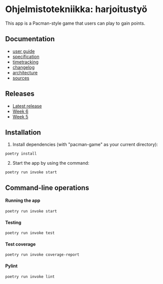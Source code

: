 # Ohjelmistotekniikka: harjoitustyö

This app is a Pacman-style game that users can play to gain points.

## Documentation
- [user guide](pacman-game/documentation/user_guide.md)
- [specification](pacman-game/documentation/specification.md)
- [timetracking](pacman-game/documentation/timetracking.md)
- [changelog](pacman-game/documentation/changelog.md)
- [architecture](pacman-game/documentation/architecture.md)
- [sources](pacman-game/documentation/sources.md)

## Releases
- [Latest release](https://github.com/froghoarder/ot-harjoitustyo/releases/tag/loppupalautus)
- [Week 6](https://github.com/froghoarder/ot-harjoitustyo/releases/tag/week6)  
- [Week 5](https://github.com/froghoarder/ot-harjoitustyo/releases/tag/week5)

## Installation
1. Install dependencies (with "pacman-game" as your current directory):
```
poetry install
```
2. Start the app by using the command:
```
poetry run invoke start
```

## Command-line operations

#### Running the app
```
poetry run invoke start
```
#### Testing
```
poetry run invoke test
```
#### Test coverage
```
poetry run invoke coverage-report
```
#### Pylint
```
poetry run invoke lint
```
